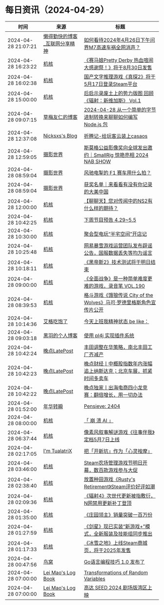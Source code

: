 ﻿# 每日资讯（2024-04-29）

|时间|来源|标题|
|---|---|---|
|2024-04-28 21:07:21|[懒得勤快的博客_互联网分享精神](https://masuit.com/rss)|[如何看待2024年4月26日下午问界M7高速车祸全网消声？](https://masuit.com/40)|
|2024-04-28 16:23:22|[机核](https://www.gcores.com/rss)|[《赛马娘Pretty Derby 热血喧闹大感谢祭！》将于8月30日发售](https://www.gcores.com/articles/181033)|
|2024-04-28 16:02:38|[机核](https://www.gcores.com/rss)|[国产文字推理游戏《真探2》将于5月17日登录Steam平台](https://www.gcores.com/articles/181032)|
|2024-04-28 15:00:00|[机核](https://www.gcores.com/rss)|[后启示录废土上的势力版图 回顾《辐射：新维加斯》 Vol.1](https://www.gcores.com/radios/181002)|
|2024-04-28 09:07:15|[草梅友仁的博客](https://blog.cmyr.ltd/atom.xml)|[2024-04-28 从一个简单的字节进制转换来聊聊如何编写 Node.js 包](https://blog.cmyr.ltd/archives/1d4ed065.html)|
|2024-04-28 12:37:08|[Nicksxs's Blog](https://nicksxs.me/atom.xml)|[折腾记-给玩客云装上casaos](https://nicksxs.me/2024/04/28/%E6%8A%98%E8%85%BE%E8%AE%B0-%E7%BB%99%E7%8E%A9%E5%AE%A2%E4%BA%91%E8%A3%85%E4%B8%8Acasaos/)|
|2024-04-28 12:59:05|[摄影世界](https://feedx.net/rss/photoworld.xml)|[斯莫格公益影像奖向全球发出邀约｜SmallRig 惊艳亮相 2024 NAB SHOW](https://www.photoworld.com.cn/post/176539)|
|2024-04-28 08:59:04|[摄影世界](https://feedx.net/rss/photoworld.xml)|[风驰电掣的 F1 赛车用什么拍？](https://www.photoworld.com.cn/post/176642)|
|2024-04-28 08:59:04|[摄影世界](https://feedx.net/rss/photoworld.xml)|[获奖名单｜来看看有没有你记录的大美中国](https://www.photoworld.com.cn/post/176661)|
|2024-04-28 12:00:00|[机核](https://www.gcores.com/rss)|[【聊聊天】您对传闻中的NS2有什么样的期待？](https://www.gcores.com/articles/180991)|
|2024-04-28 10:42:25|[机核](https://www.gcores.com/rss)|[下周节目预告 4.29~5.5](https://www.gcores.com/articles/181020)|
|2024-04-28 10:30:00|[机核](https://www.gcores.com/rss)|[聚会型电玩“半宅空间”开店记](https://www.gcores.com/videos/180994)|
|2024-04-28 10:25:48|[机核](https://www.gcores.com/rss)|[网易暴雪游戏运营团队发布辟谣公告，国服数据丢失等均为谣言](https://www.gcores.com/articles/181019)|
|2024-04-28 10:18:11|[机核](https://www.gcores.com/rss)|[《黑帝斯2》技术测试将于明日结束](https://www.gcores.com/articles/181018)|
|2024-04-28 09:00:00|[机核](https://www.gcores.com/rss)|[《全面战争》是一种简单难度更难的游戏，录音笔 VOL.190](https://www.gcores.com/radios/181006)|
|2024-04-28 08:39:53|[机核](https://www.gcores.com/rss)|[格斗游戏《饿狼传说 City of the Wolves》马可·罗德里格斯角色宣传片公开](https://www.gcores.com/articles/181010)|
|2024-04-28 10:14:36|[艾格吃饱了](https://feedpress.me/wx-aigechibaole)|[今天上班我精神状态 be like：](http://mp.weixin.qq.com/s?__biz=MjM5NTYxODQyMA%3D%3D&mid=2653452155&idx=1&sn=133524ab368a0f3d2868a81a38bb6f2a)|
|2024-04-28 09:03:18|[黑羽的个人博客](https://blog.thetbw.xyz/atom.xml)|[使用 pl4j 实现插件系统](https://blog.thetbw.xyz/archives/plugin-system-by-pl4j)|
|2024-04-28 10:42:24|[晚点LatePost](https://feedpress.me/wx-postlate)|[丰田调整在华策略，南北丰田工厂齐减产](http://mp.weixin.qq.com/s?__biz=MzU3Mjk1OTQ0Ng%3D%3D&mid=2247515530&idx=3&sn=3f46e2ad98cb137aaf3b7a3bbc533bcb)|
|2024-04-28 10:42:23|[晚点LatePost](https://feedpress.me/wx-postlate)|[​晚点财经丨中概股指数年内涨幅追上纳斯达克；北京车展，抓紧时间多卖车](http://mp.weixin.qq.com/s?__biz=MzU3Mjk1OTQ0Ng%3D%3D&mid=2247515530&idx=2&sn=11134e35a4e247b6ed9c20dfdfc31bd8)|
|2024-04-28 10:42:22|[晚点LatePost](https://feedpress.me/wx-postlate)|[晚点独家丨出海电商四小龙竞赛：翻倍增长，用一切办法](http://mp.weixin.qq.com/s?__biz=MzU3Mjk1OTQ0Ng%3D%3D&mid=2247515530&idx=1&sn=0c65b0b1af59fc3dfca15a966a9cba37)|
|2024-04-28 01:52:00|[年华转瞬](https://blog.xiaket.org/feed.xml)|[Pensieve: 2404](https://xiaket.github.io/2024/pensieve-2404.html)|
|2024-04-28 08:00:00|[机核](https://www.gcores.com/rss)|[「 崩 溃 AI 」](https://www.gcores.com/videos/180963)|
|2024-04-28 06:37:44|[机核](https://www.gcores.com/rss)|[像素风叙事解谜游戏《往事伴我》定档5月7日上线](https://www.gcores.com/articles/180997)|
|2024-04-28 02:17:05|[I'm TualatriX](https://imtx.me/feed/latest/)|[把「开新坑」作为「心灵按摩」](https://imtx.me/blog/starting-new-projects-as-spiritual-massage/)|
|2024-04-28 03:46:00|[机核](https://www.gcores.com/rss)|[Steam农场管理游戏节明日开幕，数百款游戏参与大促](https://www.gcores.com/articles/180988)|
|2024-04-28 02:38:40|[机核](https://www.gcores.com/rss)|[放置种田游戏《Rusty's Retirement》Steam评价好评如潮](https://www.gcores.com/articles/180984)|
|2024-04-28 02:09:36|[机核](https://www.gcores.com/rss)|[《辐射4》次世代更新被指敷衍，N网禁用更新补丁登顶](https://www.gcores.com/articles/180981)|
|2024-04-28 01:35:00|[机核](https://www.gcores.com/rss)|[《庄园领主》销量突破一百万份](https://www.gcores.com/articles/180980)|
|2024-04-28 01:27:59|[机核](https://www.gcores.com/rss)|[《剑星》现已实装“新游戏+”模式，全新服装及技能组同步推出](https://www.gcores.com/articles/180977)|
|2024-04-28 01:17:33|[机核](https://www.gcores.com/rss)|[《冰雪之地》上线Steam商城页，将于2025年发售](https://www.gcores.com/articles/180976)|
|2024-04-28 00:47:56|[鸟窝](https://colobu.com/atom.xml)|[Go语言编程技巧 1.0 发布了](https://colobu.com/2024/04/28/gotips-1-0-is-released/)|
|2024-04-28 07:00:00|[Lei Mao's Log Book](https://leimao.github.io/atom.xml)|[Transformations of Random Variables](https://leimao.github.io/blog/Transformations-Random-Variables/)|
|2024-04-28 07:00:00|[Lei Mao's Log Book](https://leimao.github.io/atom.xml)|[高达 SEED 2024 剧场版湾区上映](https://leimao.github.io/essay/Gundam-SEED-2024%E5%89%A7%E5%9C%BA%E7%89%88-%E6%B9%BE%E5%8C%BA%E4%B8%8A%E6%98%A0/)|
